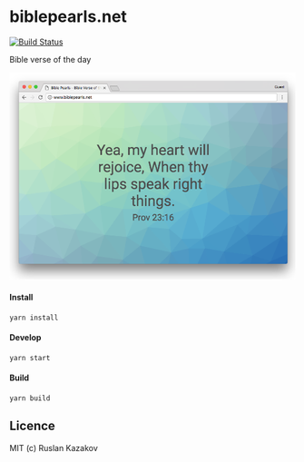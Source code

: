 # biblepearls.net

[![Build Status](https://travis-ci.org/bibleapi/biblepearls.net.svg?branch=master)](https://travis-ci.org/bibleapi/biblepearls.net)

Bible verse of the day

[![Screenshot](./images/screenshot.png)](http://www.biblepearls.net)

#### Install

```
yarn install
```

#### Develop

```
yarn start
```

#### Build

```
yarn build
```


## Licence

MIT (c) Ruslan Kazakov
